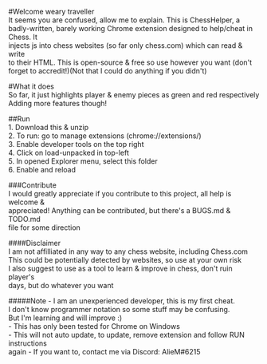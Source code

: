 #Welcome weary traveller <br />
    It seems you are confused, allow me to explain. This is ChessHelper, a <br />badly-written, barely working Chrome extension designed to help/cheat in Chess. It <br />injects js into chess websites (so far only chess.com) which can read & write <br />to their HTML. This is open-source & free so use however you want (don't <br />forget to accredit!)(Not that I could do anything if you didn't)<br />

#What it does<br />
    So far, it just highlights player & enemy pieces as green and red respectively<br />
    Adding more features though!<br />

##Run <br />
    1. Download this & unzip<br />
    2. To run: go to manage extensions (chrome://extensions/)<br />
    3. Enable developer tools on the top right<br />
    4. Click on load-unpacked in top-left<br />
    5. In opened Explorer menu, select this folder<br />
    6. Enable and reload<br />

###Contribute<br />
    I would greatly appreciate if you contribute to this project, all help is welcome &<br /> appreciated! Anything can be contributed, but there's a BUGS.md & TODO.md <br />file for some direction

####Disclaimer<br />
    I am not affilliated in any way to any chess website, including Chess.com<br />
    This could be potentially detected by websites, so use at your own risk<br />
    I also suggest to use as a tool to learn & improve in chess, don't ruin player's <br />days, but do whatever you want

#####Note
    - I am an unexperienced developer, this is my first cheat.<br />
        I don't know programmer notation so some stuff may be confusing.<br />
        But I'm learning and will improve :)<br />
    - This has only been tested for Chrome on Windows<br />
    - This will not auto update, to update, remove extension and follow RUN instructions <br />again
    - If you want to, contact me via Discord: AlieM#6215<br />
